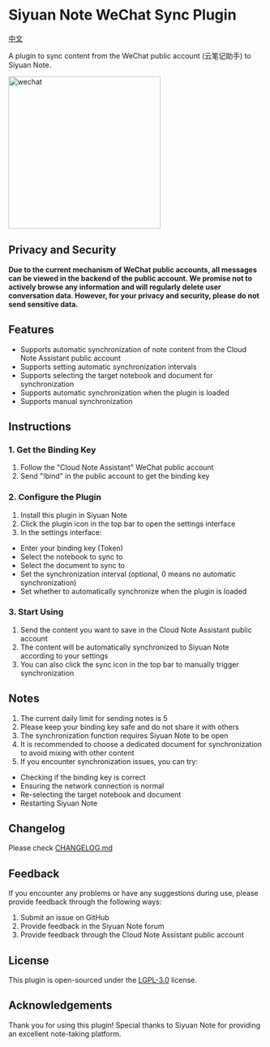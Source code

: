 # Siyuan Note WeChat Sync Plugin

[中文](./README.md)

A plugin to sync content from the WeChat public account (云笔记助手) to Siyuan Note.

<img src="./asset/wechat_qr.png" alt="wechat" width="300"/>

## Privacy and Security

**Due to the current mechanism of WeChat public accounts, all messages can be viewed in the backend of the public account. We promise not to actively browse any information and will regularly delete user conversation data. However, for your privacy and security, please do not send sensitive data.**

## Features

* Supports automatic synchronization of note content from the Cloud Note Assistant public account
* Supports setting automatic synchronization intervals
* Supports selecting the target notebook and document for synchronization
* Supports automatic synchronization when the plugin is loaded
* Supports manual synchronization

## Instructions

### 1. Get the Binding Key

1. Follow the "Cloud Note Assistant" WeChat public account
2. Send "!bind" in the public account to get the binding key

### 2. Configure the Plugin

1. Install this plugin in Siyuan Note
2. Click the plugin icon in the top bar to open the settings interface
3. In the settings interface:
  - Enter your binding key (Token)
  - Select the notebook to sync to
  - Select the document to sync to
  - Set the synchronization interval (optional, 0 means no automatic synchronization)
  - Set whether to automatically synchronize when the plugin is loaded

### 3. Start Using

1. Send the content you want to save in the Cloud Note Assistant public account
2. The content will be automatically synchronized to Siyuan Note according to your settings
3. You can also click the sync icon in the top bar to manually trigger synchronization

## Notes

1. The current daily limit for sending notes is 5
2. Please keep your binding key safe and do not share it with others
3. The synchronization function requires Siyuan Note to be open
4. It is recommended to choose a dedicated document for synchronization to avoid mixing with other content
5. If you encounter synchronization issues, you can try:
  - Checking if the binding key is correct
  - Ensuring the network connection is normal
  - Re-selecting the target notebook and document
  - Restarting Siyuan Note

## Changelog

Please check [CHANGELOG.md](./CHANGELOG.md)

## Feedback

If you encounter any problems or have any suggestions during use, please provide feedback through the following ways:

1. Submit an issue on GitHub
2. Provide feedback in the Siyuan Note forum
3. Provide feedback through the Cloud Note Assistant public account

## License

This plugin is open-sourced under the [LGPL-3.0](./LICENSE) license.

## Acknowledgements

Thank you for using this plugin! Special thanks to Siyuan Note for providing an excellent note-taking platform.